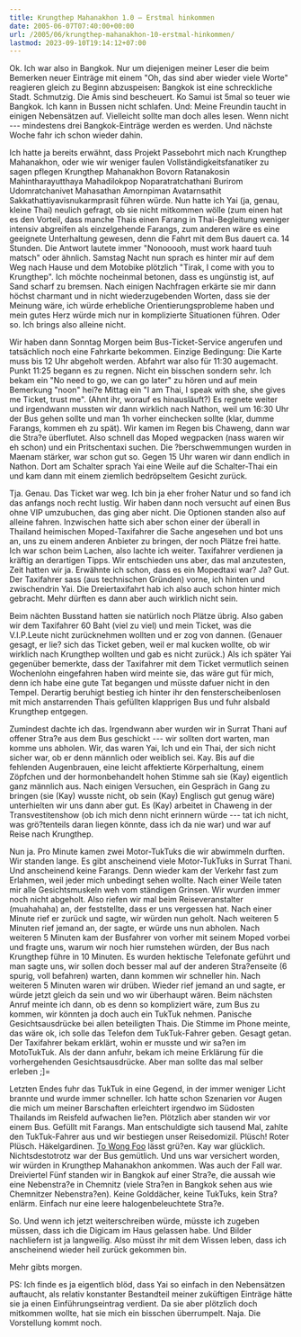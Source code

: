 ```yaml
---
title: Krungthep Mahanakhon 1.0 – Erstmal hinkommen
date: 2005-06-07T07:40:00+00:00
url: /2005/06/krungthep-mahanakhon-10-erstmal-hinkommen/
lastmod: 2023-09-10T19:14:12+07:00
---
```

Ok. Ich war also in Bangkok. Nur um diejenigen meiner Leser die beim Bemerken neuer Einträge mit einem "Oh, das sind aber wieder viele Worte" reagieren gleich zu Beginn abzuspeisen: Bangkok ist eine schreckliche Stadt. Schmutzig. Die Amis sind bescheuert. Ko Samui ist 5mal so teuer wie Bangkok. Ich kann in Bussen nicht schlafen. Und: Meine Freundin taucht in einigen Nebensätzen auf. Vielleicht sollte man doch alles lesen. Wenn nicht --- mindestens drei Bangkok-Einträge werden es werden. Und nächste Woche fahr ich schon wieder dahin.

Ich hatte ja bereits erwähnt, dass Projekt Passebohrt mich nach Krungthep Mahanakhon, oder wie wir weniger faulen Vollständigkeitsfanatiker zu sagen pflegen Krungthep Mahanakhon Bovorn Ratanakosin Mahintharayutthaya Mahadilokpop Noparatratchathani Burirom Udomratchanivet Mahasathan Amornpiman Avatarnsathit Sakkathattiyavisnukarmprasit führen würde. Nun hatte ich Yai (ja, genau, kleine Thai) neulich gefragt, ob sie nicht mitkommen wölle (zum einen hat es den Vorteil, dass manche Thais einen Farang in Thai-Begleitung weniger intensiv abgreifen als einzelgehende Farangs, zum anderen wäre es eine geeignete Unterhaltung gewesen, denn die Fahrt mit dem Bus dauert ca. 14 Stunden. Die Antwort lautete immer "Nonooooh, must work haard tuuh matsch" oder ähnlich. Samstag Nacht nun sprach es hinter mir auf dem Weg nach Hause und dem Motobike plötzlich "Tirak, I come with you to Krungthep". Ich möchte nocheinmal betonen, dass es ungünstig ist, auf Sand scharf zu bremsen. Nach einigen Nachfragen erkärte sie mir dann höchst charmant und in nicht wiederzugebenden Worten, dass sie der Meinung wäre, ich würde erhebliche Orientierungsprobleme haben und mein gutes Herz würde mich nur in komplizierte Situationen führen. Oder so. Ich brings also alleine nicht.

Wir haben dann Sonntag Morgen beim Bus-Ticket-Service angerufen und tatsächlich noch eine Fahrkarte bekommen. Einzige Bedingung: Die Karte muss bis 12 Uhr abgeholt werden. Abfahrt war also für 11:30 augemacht. Punkt 11:25 begann es zu regnen. Nicht ein bisschen sondern sehr. Ich bekam ein "No need to go, we can go later" zu hören und auf mein Bemerkung "noon" hei?e Mittag ein "I am Thai, I speak with she, she gives me Ticket, trust me". (Ahnt ihr, worauf es hinausläuft?) Es regnete weiter und irgendwann mussten wir dann wirklich nach Nathon, weil um 16:30 Uhr der Bus gehen sollte und man 1h vorher einchecken sollte (klar, dumme Farangs, kommen eh zu spät). Wir kamen im Regen bis Chaweng, dann war die Stra?e überflutet. Also schnell das Moped wegpacken (nass waren wir eh schon) und ein Pritschentaxi suchen. Die ?berschwemmungen wurden in Maenam stärker, war schon gut so. Gegen 15 Uhr waren wir dann endlich in Nathon. Dort am Schalter sprach Yai eine Weile auf die Schalter-Thai ein und kam dann mit einem ziemlich bedröpseltem Gesicht zurück.

Tja. Genau. Das Ticket war weg. Ich bin ja eher froher Natur und so fand ich das anfangs noch recht lustig. Wir haben dann noch versucht auf einen Bus ohne VIP umzubuchen, das ging aber nicht. Die Optionen standen also auf alleine fahren. Inzwischen hatte sich aber schon einer der überall in Thailand heimischen Moped-Taxifahrer die Sache angesehen und bot uns an, uns zu einem anderen Anbieter zu bringen, der noch Plätze frei hatte. Ich war schon beim Lachen, also lachte ich weiter. Taxifahrer verdienen ja kräftig an derartigen Tipps. Wir entschieden uns aber, das mal anzutesten, Zeit hatten wir ja. Erwähnte ich schon, dass es ein Mopedtaxi war? Ja? Gut. Der Taxifahrer sass (aus technischen Gründen) vorne, ich hinten und zwischendrin Yai. Die Dreiertaxifahrt hab ich also auch schon hinter mich gebracht. Mehr dürften es dann aber auch wirklich nicht sein.

Beim nächten Busstand hatten sie natürlich noch Plätze übrig. Also gaben wir dem Taxifahrer 60 Baht (viel zu viel) und mein Ticket, was die V.I.P.Leute nicht zurücknehmen wollten und er zog von dannen. (Genauer gesagt, er lie? sich das Ticket geben, weil er mal kucken wollte, ob wir wirklich nach Krungthep wollten und gab es nicht zurück.) Als ich später Yai gegenüber bemerkte, dass der Taxifahrer mit dem Ticket vermutlich seinen Wochenlohn eingefahren haben wird meinte sie, das wäre gut für mich, denn ich habe eine gute Tat begangen und müsste dafuer nicht in den Tempel. Derartig beruhigt bestieg ich hinter ihr den fensterscheibenlosen mit mich anstarrenden Thais gefüllten klapprigen Bus und fuhr alsbald Krungthep entgegen.

Zumindest dachte ich das. Irgendwann aber wurden wir in Surrat Thani auf offener Stra?e aus dem Bus geschickt --- wir sollten dort warten, man komme uns abholen. Wir, das waren Yai, Ich und ein Thai, der sich nicht sicher war, ob er denn männlich oder weiblich sei. Kay. Bis auf die fehlenden Augenbrauen, eine leicht affektierte Körperhaltung, einem Zöpfchen und der hormonbehandelt hohen Stimme sah sie (Kay) eigentlich ganz männlich aus. Nach einigen Versuchen, ein Gespräch in Gang zu bringen (sie (Kay) wusste nicht, ob sein (Kay) Englisch gut genug wäre) unterhielten wir uns dann aber gut. Es (Kay) arbeitet in Chaweng in der Transvestitenshow (ob ich mich denn nicht erinnern würde --- tat ich nicht, was grö?tenteils daran liegen könnte, dass ich da nie war) und war auf Reise nach Krungthep.

Nun ja. Pro Minute kamen zwei Motor-TukTuks die wir abwimmeln durften. Wir standen lange. Es gibt anscheinend viele Motor-TukTuks in Surrat Thani. Und anscheinend keine Farangs. Denn wieder kam der Verkehr fast zum Erlahmen, weil jeder mich unbedingt sehen wollte. Nach einer Weile taten mir alle Gesichtsmuskeln weh vom ständigen Grinsen. Wir wurden immer noch nicht abgeholt. Also riefen wir mal beim Reiseveranstalter (muahahaha) an, der feststellte, dass er uns vergessen hat. Nach einer Minute rief er zurück und sagte, wir würden nun geholt. Nach weiteren 5 Minuten rief jemand an, der sagte, er würde uns nun abholen. Nach weiteren 5 Minuten kam der Busfahrer von vorher mit seinem Moped vorbei und fragte uns, warum wir noch hier rumstehen würden, der Bus nach Krungthep führe in 10 Minuten. Es wurden hektische Telefonate geführt und man sagte uns, wir sollen doch besser mal auf der anderen Stra?enseite (6 spurig, voll befahren) warten, dann kommen wir schneller hin. Nach weiteren 5 Minuten waren wir drüben. Wieder rief jemand an und sagte, er würde jetzt gleich da sein und wo wir überhaupt wären. Beim nächsten Anruf meinte ich dann, ob es denn so kompliziert wäre, zum Bus zu kommen, wir könnten ja doch auch ein TukTuk nehmen. Panische Gesichtsausdrücke bei allen beteiligten Thais. Die Stimme im Phone meinte, das wäre ok, ich solle das Telefon dem TukTuk-Fahrer geben. Gesagt getan. Der Taxifahrer bekam erklärt, wohin er musste und wir sa?en im MotoTukTuk. Als der dann anfuhr, bekam ich meine Erklärung für die vorhergehenden Gesichtsausdrücke. Aber man sollte das mal selber erleben ;]=

Letzten Endes fuhr das TukTuk in eine Gegend, in der immer weniger Licht brannte und wurde immer schneller. Ich hatte schon Szenarien vor Augen die mich um meiner Barschaften erleichtert irgendwo im Südosten Thailands im Reisfeld aufwachen lie?en. Plötzlich aber standen wir vor einem Bus. Gefüllt mit Farangs. Man entschuldigte sich tausend Mal, zahlte den TukTuk-Fahrer aus und wir bestiegen unser Reisedomizil. Plüsch! Roter Plüsch. Häkelgardinen. [To Wong Foo][1] lässt grü?en. Kay war glücklich. Nichtsdestotrotz war der Bus gemütlich. Und uns war versichert worden, wir würden in Krungthep Mahanakhon ankommen. Was auch der Fall war. Dreiviertel Fünf standen wir in Bangkok auf einer Stra?e, die aussah wie eine Nebenstra?e in Chemnitz (viele Stra?en in Bangkok sehen aus wie Chemnitzer Nebenstra?en). Keine Golddächer, keine TukTuks, kein Stra?enlärm. Einfach nur eine leere halogenbeleuchtete Stra?e.

So. Und wenn ich jetzt weiterschreiben würde, müsste ich zugeben müssen, dass ich die Digicam im Haus gelassen habe. Und Bilder nachliefern ist ja langweilig. Also müsst ihr mit dem Wissen leben, dass ich anscheinend wieder heil zurück gekommen bin.

Mehr gibts morgen.

PS: Ich finde es ja eigentlich blöd, dass Yai so einfach in den Nebensätzen auftaucht, als relativ konstanter Bestandteil meiner zuküftigen Einträge hätte sie ja einen Einführungseintrag verdient. Da sie aber plötzlich doch mitkommen wollte, hat sie mich ein bisschen überrumpelt. Naja. Die Vorstellung kommt noch.

 [1]: http://imdb.com/title/tt0114682/

